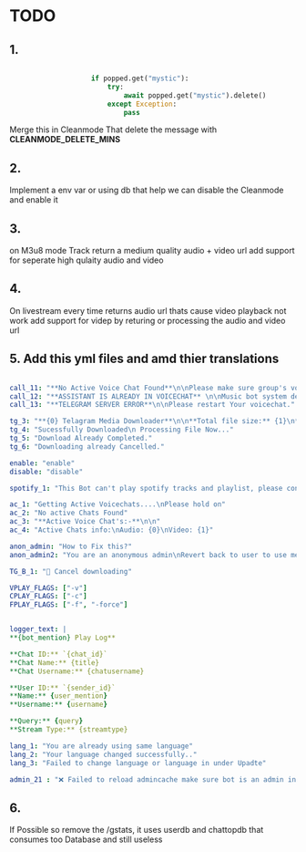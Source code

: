 # TODO

## 1.

```python

                    if popped.get("mystic"):
                        try:
                            await popped.get("mystic").delete()
                        except Exception:
                            pass
```

Merge this in Cleanmode That delete the message with **CLEANMODE_DELETE_MINS**

## 2.

Implement a env var or using db that help we can disable the Cleanmode and enable it


## 3.
  on M3u8 mode Track return a medium quality audio + video url add support for seperate high qulaity audio and video

## 4.
 
  On livestream every time returns audio url thats cause video playback not work add support for videp by returing or processing the audio and video url
  
## 5. Add this yml files and amd thier translations

```yml

call_11: "**No Active Voice Chat Found**\n\nPlease make sure group's voice chat is enabled. If already enabled, please end it and start fresh voice chat again and if the problem continues, try /reboot"
call_12: "**ASSISTANT IS ALREADY IN VOICECHAT** \n\nMusic bot system detected that assistant is already in the voicechat, if the problem continues restart the videochat and try again."
call_13: "**TELEGRAM SERVER ERROR**\n\nPlease restart Your voicechat."

tg_3: "**{0} Telagram Media Downloader**\n\n**Total file size:** {1}\n**Completed:** {2} \n**Percentage:** {3}%\n\n**Speed:** {4}/s\n**Elapsed Time:** {5}"
tg_4: "Sucessfully Downloaded\n Processing File Now..."
tg_5: "Download Already Completed."
tg_6: "Downloading already Cancelled."

enable: "enable"
disable: "disable"

spotify_1: "This Bot can't play spotify tracks and playlist, please contact my owner and ask him to add Spotify player."

ac_1: "Getting Active Voicechats....\nPlease hold on"
ac_2: "No active Chats Found"
ac_3: "**Active Voice Chat's:-**\n\n"
ac_4: "Active Chats info:\nAudio: {0}\nVideo: {1}"

anon_admin: "How to Fix this?"
anon_admin2: "You are an anonymous admin\nRevert back to user to use me"

TG_B_1: "🚦 Cancel downloading"

VPLAY_FLAGS: ["-v"]
CPLAY_FLAGS: ["-c"]
FPLAY_FLAGS: ["-f", "-force"]


logger_text: |
**{bot_mention} Play Log**

**Chat ID:** `{chat_id}`
**Chat Name:** {title}
**Chat Username:** {chatusername}

**User ID:** `{sender_id}`
**Name:** {user_mention}
**Username:** {username}

**Query:** {query}
**Stream Type:** {streamtype}

lang_1: "You are already using same language"
lang_2: "Your language changed successfully.."
lang_3: "Failed to change language or language in under Upadte"

admin_21 : "❌ Failed to reload admincache make sure bot is an admin in your chat"
```

## 6.
  If Possible so remove the /gstats,  it uses userdb and chattopdb that consumes too Database and still useless